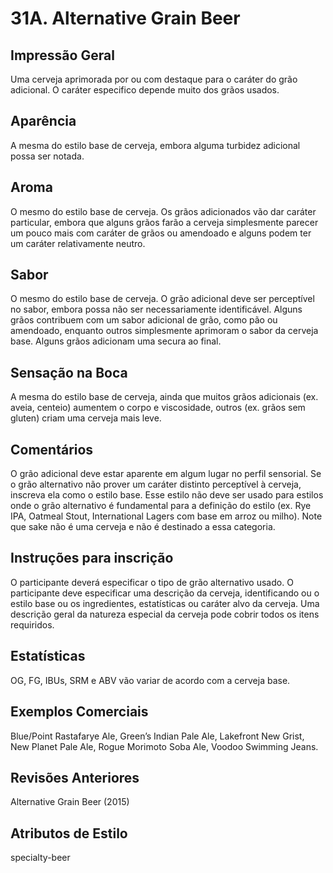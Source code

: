 # 31A. Alternative Grain Beer

## Impressão Geral

Uma cerveja aprimorada por ou com destaque para o caráter do grão adicional. O caráter especifico depende muito dos grãos usados.

## Aparência

A mesma do estilo base de cerveja, embora alguma turbidez adicional possa ser notada.

## Aroma

O mesmo do estilo base de cerveja. Os grãos adicionados vão dar caráter particular, embora que alguns grãos farão a cerveja simplesmente parecer um pouco mais com caráter de grãos ou amendoado e alguns podem ter um caráter relativamente neutro.

## Sabor

O mesmo do estilo base de cerveja. O grão adicional deve ser perceptível no sabor, embora possa não ser necessariamente identificável. Alguns grãos contribuem com um sabor adicional de grão, como pão ou amendoado, enquanto outros simplesmente aprimoram o sabor da cerveja base. Alguns grãos adicionam uma secura ao final.

## Sensação na Boca

A mesma do estilo base de cerveja, ainda que muitos grãos adicionais (ex. aveia, centeio) aumentem o corpo e viscosidade, outros (ex. grãos sem gluten) criam uma cerveja mais leve.

## Comentários

O grão adicional deve estar aparente em algum lugar no perfil sensorial. Se o grão alternativo não prover um caráter distinto perceptível à cerveja, inscreva ela como o estilo base. Esse estilo não deve ser usado para estilos onde o grão alternativo é fundamental para a definição do estilo (ex. Rye IPA, Oatmeal Stout, International Lagers com base em arroz ou milho). Note que sake não é uma cerveja e não é destinado a essa categoria.

## Instruções para inscrição

O participante deverá especificar o tipo de grão alternativo usado. O participante deve especificar uma descrição da cerveja, identificando ou o estilo base ou os ingredientes, estatísticas ou caráter alvo da cerveja. Uma descrição geral da natureza especial da cerveja pode cobrir todos os itens requiridos.

## Estatísticas

OG, FG, IBUs, SRM e ABV vão variar de acordo com a cerveja base.

## Exemplos Comerciais

Blue/Point Rastafarye Ale, Green’s Indian Pale Ale, Lakefront New Grist, New Planet Pale Ale, Rogue Morimoto Soba Ale, Voodoo Swimming Jeans.

## Revisões Anteriores

Alternative Grain Beer (2015)

## Atributos de Estilo

specialty-beer